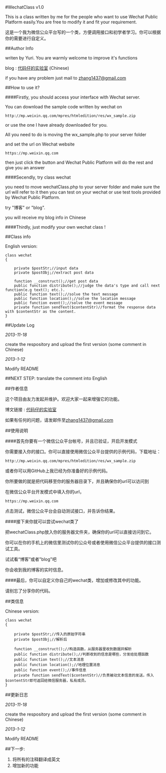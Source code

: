 #WechatClass v1.0

This is a class written by me for the people who want to use Wechat Public Platform easily.You are free to modify it and fit your requirement. 


这是一个我为微信公众平台写的一个类，方便调用接口和初学者学习。你可以根据你的需要进行自定义。

##Author Info

writen by Yuri. You are warmly welcome to improve it's functions

blog : [代码仔的实验室](http://www.yurilab.com/blog/1) (Chinese)

if you have any problem just mail to <zhang1437@gmail.com>

##How to use it?

####Firstly, you should access your interface with Wechat server.

You can download the sample code written by wechat on 

	http://mp.weixin.qq.com/mpres/htmledition/res/wx_sample.zip

or use the one I have already downloaded for you.

All you need to do is moving the wx_sample.php to your server folder

and set the url on Wechat website

    https://mp.weixin.qq.com

then just click the button and Wechat Public Platform will do the rest and give you an answer

####Secendly, try class wechat

you need to move wechatClass.php to your server folder and make sure the url will refer to it
then you can test on your wechat or use test tools provided by Wechat Public Platform.

try "博客" or "blog".

you will receive my blog info in Chinese

####Thirdly, just modify your own wechat class !

##Class info

English version:

    class wechat
    {
    
        private $postStr;//input data
        private $postObj;//extract post data
    
        function __construct();//get post data
        public function distribute();//judge the data's type and call next function(e.g text(); etc.).
        public function text();//solve the text message
        public function location();//solve the location message
        public function event();//solve the event message
        private function sendText($contentStr)//format the response data with $contentStr as the content.
    }

##Update Log

_2013-11-18_

create the respository and upload the first version (some comment in Chinese)

_2013-1-12_

Modify README

##NEXT STEP:
translate the comment into English
  
  
##作者信息

这个项目由友力发起并维护。欢迎大家一起来增强它的功能。

博文链接 : [代码仔的实验室](http://www.yurilab.com/blog/1)

如果有任何的问题，请发邮件至<zhang1437@gmail.com>

##使用说明

####首先你要有一个微信公众平台帐号，并且已验证，开启开发模式

你需要接入你的接口。你可以直接使用微信公众平台提供的示例代码，下载地址：

    http://mp.weixin.qq.com/mpres/htmledition/res/wx_sample.zip

或者你可以用GitHub上我已经为你准备好的示例代码。

你所要做的就是把代码移至你的服务器目录下，并且确保你的url可以访问到

在微信公众平台开发模式中填入你的url，

    https://mp.weixin.qq.com

点击测试，微信公众平台会自动测试接口，并告诉你结果。

####接下来你就可以尝试wechat类了

把wechatClass.php放入你的服务器文件夹，确保你的url可以直接访问到它。

你可以在你的手机上的微信里测试你的公众号或者使用微信公众平台提供的接口测试工具。

试试看“博客”或者"blog"吧

你会收到我的博客的实时信息。

####最后，你可以自定义你自己的wechat类，增加或修改其中的功能。

请别忘了分享你的代码。

##类信息

Chinese version:

    class wechat
    {
    	
        private $postStr;//传入的原始字符串
        private $postObj;//解析后
    
        function __construct();//构造函数，从服务器里收到数据并解析
        public function distribute();//判断收到的信息是哪些，分发给处理函数
        public function text();//文本消息
        public function location();//地理位置消息
        public function event();//事件信息
        private function sendText($contentStr)//负责被动文本信息的发送，传入$contentStr即可返回给微信服务器，私有成员。
    }

##更新日志

_2013-11-18_

create the respository and upload the first version (some comment in Chinese)

_2013-1-12_

Modify README

##下一步:

1. 将所有的注释翻译成英文
2. 增加新的功能



